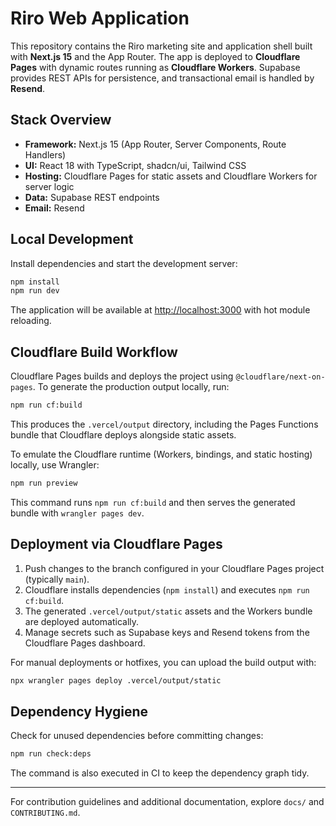 # Riro Web Application

This repository contains the Riro marketing site and application shell built with **Next.js 15** and the App Router. The app is deployed to **Cloudflare Pages** with dynamic routes running as **Cloudflare Workers**. Supabase provides REST APIs for persistence, and transactional email is handled by **Resend**.

## Stack Overview

- **Framework:** Next.js 15 (App Router, Server Components, Route Handlers)
- **UI:** React 18 with TypeScript, shadcn/ui, Tailwind CSS
- **Hosting:** Cloudflare Pages for static assets and Cloudflare Workers for server logic
- **Data:** Supabase REST endpoints
- **Email:** Resend

## Local Development

Install dependencies and start the development server:

```sh
npm install
npm run dev
```

The application will be available at [http://localhost:3000](http://localhost:3000) with hot module reloading.

## Cloudflare Build Workflow

Cloudflare Pages builds and deploys the project using `@cloudflare/next-on-pages`. To generate the production output locally, run:

```sh
npm run cf:build
```

This produces the `.vercel/output` directory, including the Pages Functions bundle that Cloudflare deploys alongside static assets.

To emulate the Cloudflare runtime (Workers, bindings, and static hosting) locally, use Wrangler:

```sh
npm run preview
```

This command runs `npm run cf:build` and then serves the generated bundle with `wrangler pages dev`.

## Deployment via Cloudflare Pages

1. Push changes to the branch configured in your Cloudflare Pages project (typically `main`).
2. Cloudflare installs dependencies (`npm install`) and executes `npm run cf:build`.
3. The generated `.vercel/output/static` assets and the Workers bundle are deployed automatically.
4. Manage secrets such as Supabase keys and Resend tokens from the Cloudflare Pages dashboard.

For manual deployments or hotfixes, you can upload the build output with:

```sh
npx wrangler pages deploy .vercel/output/static
```

## Dependency Hygiene

Check for unused dependencies before committing changes:

```sh
npm run check:deps
```

The command is also executed in CI to keep the dependency graph tidy.

---

For contribution guidelines and additional documentation, explore `docs/` and `CONTRIBUTING.md`.
